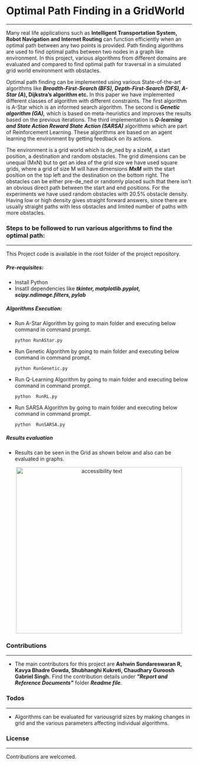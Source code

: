 # Optimal Path Finding in a GridWorld
----
Many real life applications such as **Intelligent Transportation System, Robot Navigation and Internet Routing** can function efficiently when an optimal path between any two points is provided. Path finding algorithms are used to find optimal paths between two nodes in a graph like environment. In this project, various algorithms from different domains are evaluated and compared to find optimal path for traversal in a simulated grid world environment with obstacles.

Optimal path finding can be implemented using various State-of-the-art algorithms like ***Breadth-First-Search (BFS), Depth-First-Search (DFS), A-Star (A*), Dijkstra’s algorithm etc.** In this paper we have implemented different classes of algorithm with different constraints. The first algorithm is A-Star which is an informed search algorithm. The second is ***Genetic algorithm (GA),*** which is based on meta-heuristics and improves the results based on the previous iterations. The third implementation is ***Q-learning and State Action Reward State Action (SARSA)*** algorithms which are part of Reinforcement Learning. These algorithms are based on an agent learning the environment by getting feedback on its actions.

The environment is a grid world which is de_ned by a sizeM, a start position, a destination and random obstacles. The grid dimensions can be unequal (MxN) but to get an idea of the grid size we have used square grids, where a grid of size M will have dimensions ***MxM*** with the start position on the top left and the destination on the bottom right. The obstacles can be either pre-de_ned or randomly placed such that there isn't an obvious direct path between the start and end positions. For the experiments we have used random obstacles with 20.5% obstacle density. Having low or high density gives straight forward answers, since there are usually straight paths with less obstacles and limited number of paths with more obstacles.

### Steps to be followed to run various algorithms to find the optimal path:
----
This Project code is available in the root folder of the project repository. 
##### Pre-requisites: 
- Install Python
- Insatll dependencies like ***tkinter, matplotlib.pyplot, scipy.ndimage.filters, pylab***
##### Algorithms Execution: 
- Run A-Star Algorithm by going to main folder and executing below command in command prompt.
    ```
    python RunAStar.py
    ```
- Run Genetic Algorithm by going to main folder and executing below command in command prompt.
    ```
    python RunGenetic.py
    ```
- Run Q-Learning Algorithm by going to main folder and executing below command in command prompt.
    ```
    python  RunRL.py
    ```
- Run SARSA Algorithm by going to main folder and executing below command in command prompt.
    ```
    python  RunSARSA.py
    ```
##### Results evaluation
- Results can be seen in the Grid as shown below and also can be evaluated in graphs.
<p align="center">
  <img src="GA_Grid.PNG" width="450" height="450" alt="accessibility text">
</p>

### Contributions
----
- The main contributors for this project are **Ashwin Sundareswaran R, Kavya Bhadre Gowda, Shubhanghi Kukreti, Chaudhary Guroosh Gabriel Singh.** Find the contribution details under ***"Report and Reference Documents"*** folder ***Readme file***.
### Todos
----
 - Algorithms can be evaluated for variousgrid sizes by making changes in grid and the various parameters affecting individual algorithms.

### License
----
Contributions are welcomed.

